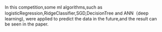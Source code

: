  In this competition,some ml algorithms,such as logisticRegression,RidgeClassifier,SGD,DecisionTree and ANN（deep learning), were applied to predict the data  in the future,and the result can be seen in the paper.
